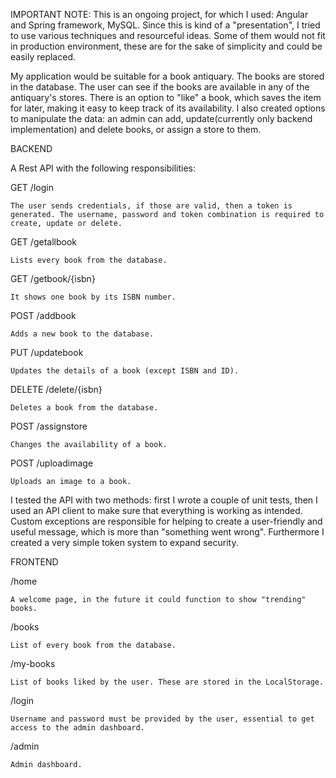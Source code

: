 IMPORTANT NOTE: This is an ongoing project, for which I used: Angular and Spring framework, MySQL. Since this is kind of a "presentation", I tried to use various techniques and resourceful ideas. Some of them would not fit in production environment, these are for the sake of simplicity and could be easily replaced.


My application would be suitable for a book antiquary. The books are stored in the database. The user can see if the books are available in any of the antiquary's stores. There is an option to "like" a book, which saves the item for later, making it easy to keep track of its availability.
I also created options to manipulate the data: an admin can add, update(currently only backend implementation) and delete books, or assign a store to them.

BACKEND

A Rest API with the following responsibilities:

GET /login

    The user sends credentials, if those are valid, then a token is generated. The username, password and token combination is required to create, update or delete.

GET /getallbook

    Lists every book from the database.
    
GET /getbook/{isbn}

    It shows one book by its ISBN number.
    
POST /addbook

    Adds a new book to the database.
    
PUT /updatebook

    Updates the details of a book (except ISBN and ID).
    
DELETE /delete/{isbn}

    Deletes a book from the database.
    
POST /assignstore

    Changes the availability of a book.
    
POST /uploadimage

    Uploads an image to a book.
    

I tested the API with two methods: first I wrote a couple of unit tests, then I used an API client to make sure that everything is working as intended. Custom exceptions are responsible for helping to create a user-friendly and useful message, which is more than "something went wrong". Furthermore I created a very simple token system to expand security.


FRONTEND

/home

    A welcome page, in the future it could function to show "trending" books.
    
/books

    List of every book from the database.
    
/my-books

    List of books liked by the user. These are stored in the LocalStorage.
    
/login

    Username and password must be provided by the user, essential to get access to the admin dashboard.
    
/admin

    Admin dashboard.
    
